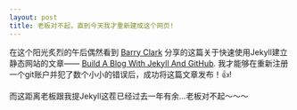 ```yaml
---
layout: post
title: 老板对不起，直到今天我才重新建成这个网页!
---
```


在这个阳光炙烈的午后偶然看到 [Barry Clark](http://www.barryclark.co) 分享的这篇关于快速使用Jekyll建立静态网站的文章—— [Build A Blog With Jekyll And GitHub](http://www.smashingmagazine.com/2014/08/build-blog-jekyll-github-pages/). 我才能够在重新注册一个git账户并犯了数个小小的错误后，成功将这篇文章发布！:+1:!

而这距离老板跟我提Jekyll这茬已经过去一年有余...老板对不起～～～

